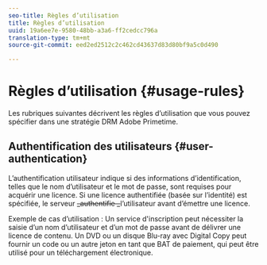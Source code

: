 ```yaml
---
seo-title: Règles d’utilisation
title: Règles d’utilisation
uuid: 19a6ee7e-9580-48bb-a3a6-ff2cedcc796a
translation-type: tm+mt
source-git-commit: eed2ed2512c2c462cd43637d83d80bf9a5c0d490

---
```



# Règles d’utilisation {#usage-rules}

Les rubriques suivantes décrivent les règles d’utilisation que vous pouvez spécifier dans une stratégie DRM Adobe Primetime.

## Authentification des utilisateurs {#user-authentication}

L’authentification utilisateur indique si des informations d’identification, telles que le nom d’utilisateur et le mot de passe, sont requises pour acquérir une licence. Si une licence authentifiée (basée sur l’identité) est spécifiée, le serveur ~~_authentifie _~~l’utilisateur avant d’émettre une licence.

Exemple de cas d’utilisation : Un service d&#39;inscription peut nécessiter la saisie d’un nom d’utilisateur et d’un mot de passe avant de délivrer une licence de contenu. Un DVD ou un disque Blu-ray avec Digital Copy peut fournir un code ou un autre jeton en tant que BAT de paiement, qui peut être utilisé pour un téléchargement électronique.